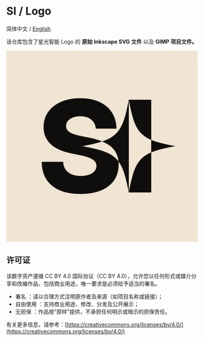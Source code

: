 # SI / Logo

简体中文 / [English](README.en.md)

该仓库包含了星光智能 Logo 的 **原始 Inkscape SVG 文件** 以及 **GIMP 项目文件。**

![avatar.jpg](docs/avatar.jpg)

## 许可证

该数字资产遵循 CC BY 4.0 国际协议（CC BY 4.0），允许您以任何形式或媒介分享和改编作品，包括商业用途，唯一要求是必须给予适当的署名。

- 署名 ：请以合理方式注明原作者及来源（如项目名称或链接）；
- 自由使用 ：支持商业用途、修改、分发及公开展示；
- 无担保 ：作品按“原样”提供，不承担任何明示或暗示的担保责任。

有关更多信息，请参考：[https://creativecommons.org/licenses/by/4.0/](https://creativecommons.org/licenses/by/4.0/)
